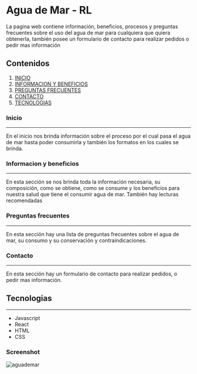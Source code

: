 # Agua de Mar - RL

La pagina web contiene información, beneficios, procesos y preguntas frecuentes sobre el uso del agua de mar para cualquiera que quiera obtenerla, también posee un formulario de contacto para realizar pedidos o pedir mas información

## Contenidos

1. [INICIO](#inicio)
2. [INFORMACION Y BENEFICIOS](#informacionybeneficios)
3. [PREGUNTAS FRECUENTES](#preguntas)
4. [CONTACTO](#contacto)
5. [TECNOLOGIAS](#tecnologias)

### Inicio

---

En el inicio nos brinda información sobre el proceso por el cual pasa el agua de mar hasta poder consumirla y también los formatos en los cuales se brinda.

### Informacion y beneficios

---

En esta sección se nos brinda toda la información necesaria, su composición, como se obtiene, como se consume y los beneficios para nuestra salud que tiene el consumir agua de mar.
También hay lecturas recomendadas

### Preguntas frecuentes

---

En esta sección hay una lista de preguntas frecuentes sobre el agua de mar, su consumo y su conservación y contraindicaciones.

### Contacto

---

En esta sección hay un formulario de contacto para realizar pedidos, o pedir mas información.

## Tecnologias

---

- Javascript
- React
- HTML
- CSS

### Screenshot

![aguademar](https://user-images.githubusercontent.com/93540065/217866124-eb839da6-c1ce-4ef3-a8aa-40c90ea166e4.PNG)

